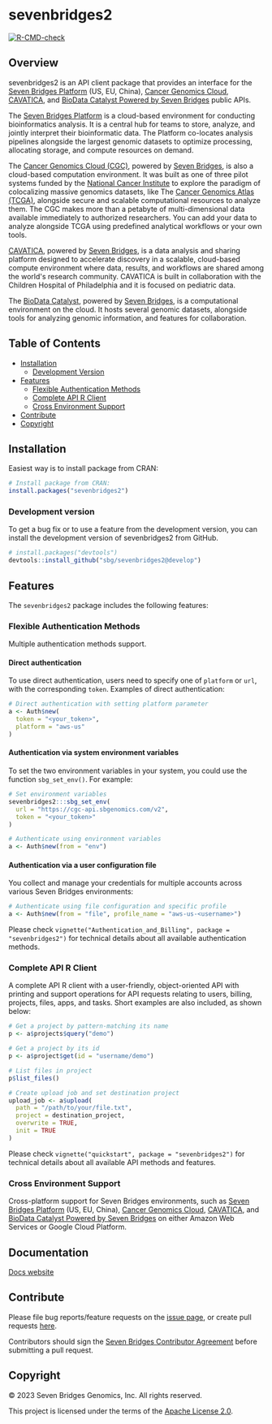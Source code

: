 # sevenbridges2 <!-- omit in toc -->

<!-- badges: start -->
  [![R-CMD-check](https://github.com/sbg/sevenbridges2/actions/workflows/R-CMD-check.yaml/badge.svg)](https://github.com/sbg/sevenbridges2/actions/workflows/R-CMD-check.yaml)
  <!-- badges: end -->

## Overview <!-- omit in toc -->

sevenbridges2 is an API client package that provides an interface for the [Seven Bridges Platform](https://www.sevenbridges.com/) (US, EU, China), [Cancer Genomics Cloud](https://www.cancergenomicscloud.org/), [CAVATICA](https://www.cavatica.org/), and [BioData Catalyst Powered by Seven Bridges](https://platform.sb.biodatacatalyst.nhlbi.nih.gov/) public APIs.

The [Seven Bridges Platform](https://www.sevenbridges.com/) is a cloud-based environment for conducting bioinformatics analysis. It is a central hub for teams to store, analyze, and jointly interpret their bioinformatic data. The Platform co-locates analysis pipelines alongside the largest genomic datasets to optimize processing, allocating storage, and compute resources on demand.

The [Cancer Genomics Cloud (CGC)](https://www.cancergenomicscloud.org/), powered by [Seven Bridges](https://www.sevenbridges.com/), is also a cloud-based computation environment. It was built as one of three pilot systems funded by the [National Cancer Institute](https://www.cancer.gov) to explore the paradigm of colocalizing massive genomics datasets, like The [Cancer Genomics Atlas (TCGA)](https://www.cancer.gov/ccg/research/genome-sequencing/tcga), alongside secure and scalable computational resources to analyze them. The CGC makes more than a petabyte of multi-dimensional data available immediately to authorized researchers. You can add your data to analyze alongside TCGA using predefined analytical workflows or your own tools.

[CAVATICA](https://www.cavatica.org/), powered by [Seven Bridges](https://www.sevenbridges.com), is a data analysis and sharing platform designed to accelerate discovery in a scalable, cloud-based compute environment where data, results, and workflows are shared among the world's research community. CAVATICA is built in collaboration with the Children Hospital of Philadelphia and it is focused on pediatric data.

The [BioData Catalyst](https://platform.sb.biodatacatalyst.nhlbi.nih.gov/), powered by [Seven Bridges](https://www.sevenbridges.com), is a computational environment on the cloud. It hosts several genomic datasets, alongside tools for analyzing genomic information, and features for collaboration.

## Table of Contents <!-- omit in toc -->

- [Installation](#installation)
  - [Development Version](#development-version)
- [Features](#features)
  - [Flexible Authentication Methods](#flexible-authentication-methods)
  - [Complete API R Client](#complete-api-r-client)
  - [Cross Environment Support](#cross-environment-support)
- [Contribute](#contribute)
- [Copyright](#copyright)

## Installation

Easiest way is to install package from CRAN:

``` r
# Install package from CRAN:
install.packages("sevenbridges2")
```
### Development version

To get a bug fix or to use a feature from the development version, you
can install the development version of sevenbridges2 from GitHub.

``` r
# install.packages("devtools")
devtools::install_github("sbg/sevenbridges2@develop")
```

## Features

The `sevenbridges2` package includes the following features:

### Flexible Authentication Methods

Multiple authentication methods support.

#### Direct authentication

To use direct authentication, users need to specify one of `platform` or `url`,
with the corresponding `token`. Examples of direct authentication:

```r
# Direct authentication with setting platform parameter
a <- Auth$new(
  token = "<your_token>",
  platform = "aws-us"
)
```

#### Authentication via system environment variables

To set the two environment variables in your system, you could use
the function `sbg_set_env()`. For example:

```r
# Set environment variables
sevenbridges2:::sbg_set_env(
  url = "https://cgc-api.sbgenomics.com/v2",
  token = "<your_token>"
)

# Authenticate using environment variables
a <- Auth$new(from = "env")
```

#### Authentication via a user configuration file

You collect and manage your credentials for multiple accounts across various 
Seven Bridges environments:

```r
# Authenticate using file configuration and specific profile
a <- Auth$new(from = "file", profile_name = "aws-us-<username>")
```


Please check `vignette("Authentication_and_Billing", package = "sevenbridges2")` for technical details about all available authentication methods.

### Complete API R Client

A complete API R client with a user-friendly, object-oriented API with printing and support operations for API requests relating to users, billing, projects, files, apps, and tasks. Short examples are also included, as shown below:

```r
# Get a project by pattern-matching its name
p <- a$projects$query("demo")

# Get a project by its id
p <- a$project$get(id = "username/demo")

# List files in project
p$list_files()

# Create upload job and set destination project
upload_job <- a$upload(
  path = "/path/to/your/file.txt",
  project = destination_project,
  overwrite = TRUE,
  init = TRUE
)
```

Please check `vignette("quickstart", package = "sevenbridges2")` for technical details about all available API methods and features.

### Cross Environment Support

Cross-platform support for Seven Bridges environments, such as [Seven Bridges Platform](https://www.sevenbridges.com/) (US, EU, China), [Cancer Genomics Cloud](https://www.cancergenomicscloud.org/), [CAVATICA](https://www.cavatica.org/), and [BioData Catalyst Powered by Seven Bridges](https://platform.sb.biodatacatalyst.nhlbi.nih.gov/) on either Amazon Web Services or Google Cloud Platform.

## Documentation

[Docs website](https://r-stack.pages.sbgenomics.com/sevenbridges2/)

## Contribute

Please file bug reports/feature requests on the [issue page](https://github.com/sbg/sevenbridges2/issues), or create pull requests [here](https://github.com/sbg/sevenbridges2/pulls).

Contributors should sign the [Seven Bridges Contributor Agreement](https://secure.na1.echosign.com/public/esignWidget?wid=CBFCIBAA3AAABLblqZhAqt_9rHEqy2MggS0uWRmKHUN2HYi8DWNjkgg5N68iKAhRFTy7k2AOEpRHMMorxc_0*) before submitting a pull request.

## Copyright

© 2023 Seven Bridges Genomics, Inc. All rights reserved.

This project is licensed under the terms of the [Apache License 2.0](LICENSE).
